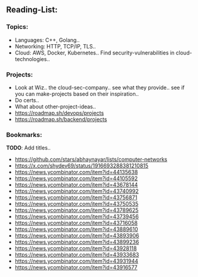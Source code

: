 ## Reading-List:
### Topics:
- Languages: C++, Golang..
- Networking: HTTP, TCP/IP, TLS..
- Cloud: AWS, Docker, Kubernetes.. Find security-vulnerabilities in cloud-technologies..

### Projects:
- Look at Wiz..  the cloud-sec-company..  see what they provide..  see if you can make-projects based on their inspiration..
- Do certs..
- What about other-project-ideas..
- https://roadmap.sh/devops/projects
- https://roadmap.sh/backend/projects

### Bookmarks:
**TODO**: Add titles..
- https://github.com/stars/abhaynayar/lists/computer-networks
- https://x.com/shydev69/status/1916693288381210815
- https://news.ycombinator.com/item?id=44135638
- https://news.ycombinator.com/item?id=44105592
- https://news.ycombinator.com/item?id=43678144
- https://news.ycombinator.com/item?id=43740992
- https://news.ycombinator.com/item?id=43756871
- https://news.ycombinator.com/item?id=43750535
- https://news.ycombinator.com/item?id=43789625
- https://news.ycombinator.com/item?id=43739456
- https://news.ycombinator.com/item?id=43716058
- https://news.ycombinator.com/item?id=43889610
- https://news.ycombinator.com/item?id=43893906
- https://news.ycombinator.com/item?id=43899236
- https://news.ycombinator.com/item?id=43928118
- https://news.ycombinator.com/item?id=43933683
- https://news.ycombinator.com/item?id=43931944
- https://news.ycombinator.com/item?id=43916577
